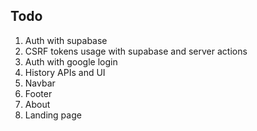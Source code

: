 ## Todo

1. Auth with supabase
2. CSRF tokens usage with supabase and server actions
3. Auth with google login
4. History APIs and UI
5. Navbar
6. Footer
7. About
8. Landing page
